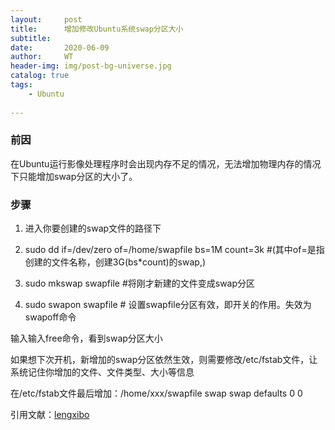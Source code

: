 ```yaml
---
layout:     post
title:      增加修改Ubuntu系统swap分区大小
subtitle:   
date:       2020-06-09
author:     WT
header-img: img/post-bg-universe.jpg
catalog: true
tags:
    - Ubuntu
    
---
```



### 前因 ###

在Ubuntu运行影像处理程序时会出现内存不足的情况，无法增加物理内存的情况下只能增加swap分区的大小了。


  
### 步骤 ###

1. 进入你要创建的swap文件的路径下

2. sudo dd if=/dev/zero of=/home/swapfile bs=1M count=3k #(其中of=是指创建的文件名称，创建3G(bs*count)的swap,)

3. sudo mkswap swapfile #将刚才新建的文件变成swap分区

4. sudo swapon swapfile # 设置swapfile分区有效，即开关的作用。失效为swapoff命令

输入输入free命令，看到swap分区大小

如果想下次开机，新增加的swap分区依然生效，则需要修改/etc/fstab文件，让系统记住你增加的文件、文件类型、大小等信息

在/etc/fstab文件最后增加：/home/xxx/swapfile swap swap defaults 0 0

引用文献：[lengxibo](https://blog.csdn.net/lengxibo/article/details/8303113)  